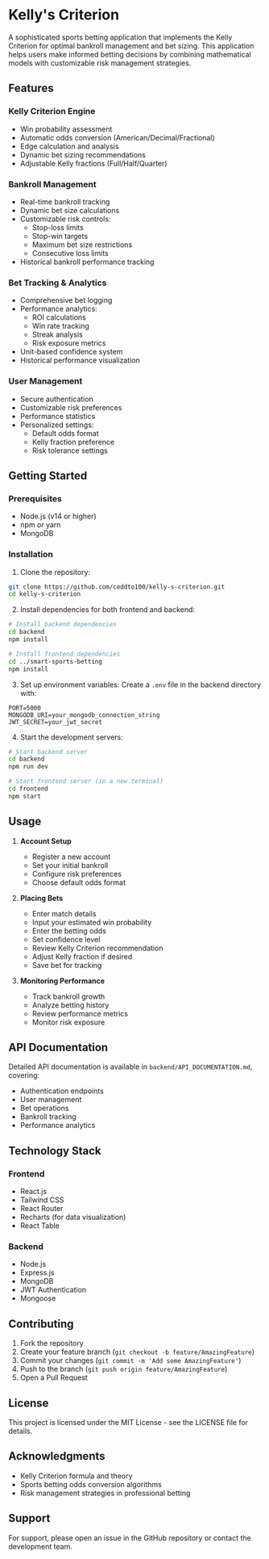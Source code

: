 # Kelly's Criterion

A sophisticated sports betting application that implements the Kelly Criterion for optimal bankroll management and bet sizing. This application helps users make informed betting decisions by combining mathematical models with customizable risk management strategies.

## Features

### Kelly Criterion Engine
- Win probability assessment
- Automatic odds conversion (American/Decimal/Fractional)
- Edge calculation and analysis
- Dynamic bet sizing recommendations
- Adjustable Kelly fractions (Full/Half/Quarter)

### Bankroll Management
- Real-time bankroll tracking
- Dynamic bet size calculations
- Customizable risk controls:
  - Stop-loss limits
  - Stop-win targets
  - Maximum bet size restrictions
  - Consecutive loss limits
- Historical bankroll performance tracking

### Bet Tracking & Analytics
- Comprehensive bet logging
- Performance analytics:
  - ROI calculations
  - Win rate tracking
  - Streak analysis
  - Risk exposure metrics
- Unit-based confidence system
- Historical performance visualization

### User Management
- Secure authentication
- Customizable risk preferences
- Performance statistics
- Personalized settings:
  - Default odds format
  - Kelly fraction preference
  - Risk tolerance settings

## Getting Started

### Prerequisites
- Node.js (v14 or higher)
- npm or yarn
- MongoDB

### Installation

1. Clone the repository:
```bash
git clone https://github.com/ceddto100/kelly-s-criterion.git
cd kelly-s-criterion
```

2. Install dependencies for both frontend and backend:
```bash
# Install backend dependencies
cd backend
npm install

# Install frontend dependencies
cd ../smart-sports-betting
npm install
```

3. Set up environment variables:
Create a `.env` file in the backend directory with:
```
PORT=5000
MONGODB_URI=your_mongodb_connection_string
JWT_SECRET=your_jwt_secret
```

4. Start the development servers:
```bash
# Start backend server
cd backend
npm run dev

# Start frontend server (in a new terminal)
cd frontend
npm start
```

## Usage

1. **Account Setup**
   - Register a new account
   - Set your initial bankroll
   - Configure risk preferences
   - Choose default odds format

2. **Placing Bets**
   - Enter match details
   - Input your estimated win probability
   - Enter the betting odds
   - Set confidence level
   - Review Kelly Criterion recommendation
   - Adjust Kelly fraction if desired
   - Save bet for tracking

3. **Monitoring Performance**
   - Track bankroll growth
   - Analyze betting history
   - Review performance metrics
   - Monitor risk exposure

## API Documentation

Detailed API documentation is available in `backend/API_DOCUMENTATION.md`, covering:
- Authentication endpoints
- User management
- Bet operations
- Bankroll tracking
- Performance analytics

## Technology Stack

### Frontend
- React.js
- Tailwind CSS
- React Router
- Recharts (for data visualization)
- React Table

### Backend
- Node.js
- Express.js
- MongoDB
- JWT Authentication
- Mongoose

## Contributing

1. Fork the repository
2. Create your feature branch (`git checkout -b feature/AmazingFeature`)
3. Commit your changes (`git commit -m 'Add some AmazingFeature'`)
4. Push to the branch (`git push origin feature/AmazingFeature`)
5. Open a Pull Request

## License

This project is licensed under the MIT License - see the LICENSE file for details.

## Acknowledgments

- Kelly Criterion formula and theory
- Sports betting odds conversion algorithms
- Risk management strategies in professional betting

## Support

For support, please open an issue in the GitHub repository or contact the development team. 